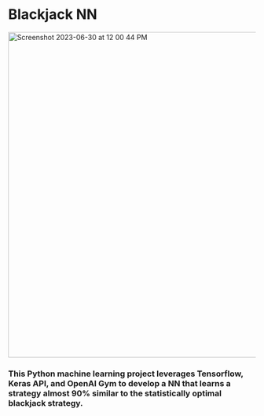 # Blackjack NN

<img width="662" alt="Screenshot 2023-06-30 at 12 00 44 PM" src="https://github.com/calebweldon/BlackjackAI/assets/132513904/9ebea31a-b7f9-4648-ba63-4a23aac1eef4">

### **This Python machine learning project leverages Tensorflow, Keras API, and OpenAI Gym to develop a NN that learns a strategy almost 90% similar to the statistically optimal blackjack strategy.**
